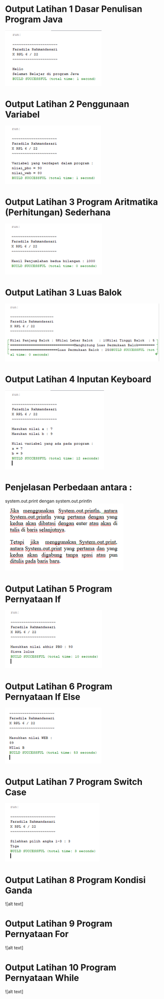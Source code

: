 # Output Latihan 1 Dasar Penulisan Program Java
![alt text](https://github.com/FaradilaRahmandasari/Modul1/blob/master/Latihan%201%20Dasar%20Penulisan%20Program%20Java.PNG)
# Output Latihan 2 Penggunaan Variabel
![alt text](https://github.com/FaradilaRahmandasari/Modul1/blob/master/Latihan%202%20Penggunaan%20Variabel.PNG)
# Output Latihan 3 Program Aritmatika (Perhitungan) Sederhana
![alt text](https://github.com/FaradilaRahmandasari/Modul1/blob/master/Latihan%203%20Program%20Aritmatika.PNG)
# Output Latihan 3 Luas Balok
![alt text](https://github.com/FaradilaRahmandasari/Modul1/blob/master/Latihan%203%20Luas%20Balok.PNG)
# Output Latihan 4 Inputan Keyboard
![alt text](https://github.com/FaradilaRahmandasari/Modul1/blob/master/Latihan%204%20Inputan%20Keyboard.PNG)
# Penjelasan Perbedaan antara :
system.out.print dengan system.out.println
![alt text](https://github.com/FaradilaRahmandasari/Modul1/blob/master/Penjelasan%20Latihan%204.PNG)
# Output Latihan 5 Program Pernyataan If
![alt text](https://github.com/FaradilaRahmandasari/Modul1/blob/master/Latihan%205%20Program%20Pernyataan%20If.PNG)
# Output Latihan 6 Program Pernyataan If Else
![alt text](https://github.com/FaradilaRahmandasari/Modul1/blob/master/Latihan%206%20Program%20Pernyataan%20If%20Else.PNG)
# Output Latihan 7 Program Switch Case
![alt text](https://github.com/FaradilaRahmandasari/Modul1/blob/master/Latihan%207%20Program%20Switch%20Case.PNG)
# Output Latihan 8 Program Kondisi Ganda
![alt text]
# Output Latihan 9 Program Pernyataan For
![alt text]
# Output Latihan 10 Program Pernyataan While
![alt text]
